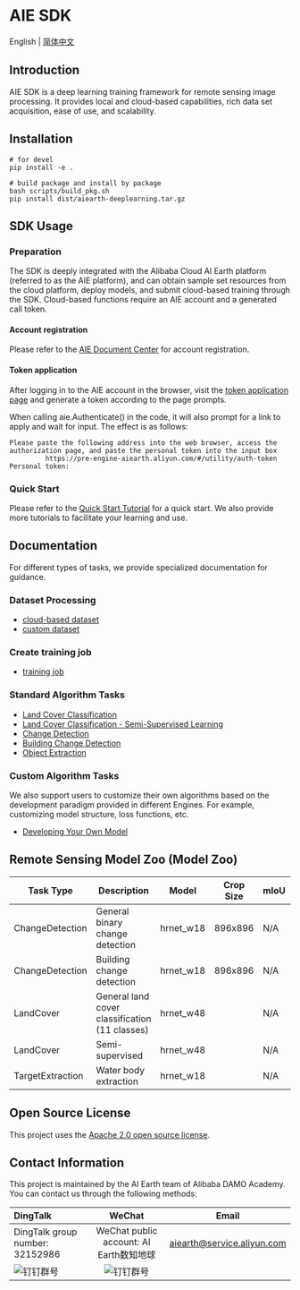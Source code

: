 # AIE SDK

English | [简体中文](README.md)

## Introduction

AIE SDK is a deep learning training framework for remote sensing image processing. It provides local and cloud-based capabilities, rich data set acquisition, ease of use, and scalability.

## Installation

```
# for devel
pip install -e .

# build package and install by package
bash scripts/build_pkg.sh
pip install dist/aiearth-deeplearning.tar.gz
```

## SDK Usage

### Preparation 

The SDK is deeply integrated with the Alibaba Cloud AI Earth platform (referred to as the AIE platform), and can obtain sample set resources from the cloud platform, deploy models, and submit cloud-based training through the SDK. Cloud-based functions require an AIE account and a generated call token.

#### Account registration
Please refer to the [AIE Document Center](https://engine-aiearth.aliyun.com/docs/page/guide?d=573e72) for account registration.


#### Token application
After logging in to the AIE account in the browser, visit the [token application page](https://engine-aiearth.aliyun.com/#/utility/auth-token) and generate a token according to the page prompts.

When calling aie.Authenticate() in the code, it will also prompt for a link to apply and wait for input. The effect is as follows:
```
Please paste the following address into the web browser, access the authorization page, and paste the personal token into the input box
         https://pre-engine-aiearth.aliyun.com/#/utility/auth-token
Personal token:
```

### Quick Start
Please refer to the [Quick Start Tutorial](quickstart.ipynb) for a quick start. We also provide more tutorials to facilitate your learning and use.

## Documentation

For different types of tasks, we provide specialized documentation for guidance.

### Dataset Processing
* [cloud-based dataset](docs/dataset/cloud.md)
* [custom dataset](docs/dataset/custom.md)

### Create training job
* [training job](docs/train/train.md)

### Standard Algorithm Tasks
* [Land Cover Classification](train/trainer/mmseg/configs/LandCover/README.md)
* [Land Cover Classification - Semi-Supervised Learning](train/trainer/mmseg/configs/LandCover/README.md#configuration-4-semi-supervised-training-mkd)
* [Change Detection](train/trainer/mmseg/configs/ChangeDet/README.md)
* [Building Change Detection](train/trainer/mmseg/configs/BuildingChange/README.md)
* [Object Extraction](train/trainer/mmseg/configs/TargetExtraction/README.md)

### Custom Algorithm Tasks
We also support users to customize their own algorithms based on the development paradigm provided in different Engines. For example, customizing model structure, loss functions, etc.
* [Developing Your Own Model](docs/model/custom_model.md)

## Remote Sensing Model Zoo (Model Zoo)

| Task Type        | Description                                    | Model     | Crop Size | mIoU | Config                                                                                                               | Download         |
| ---------------- | ---------------------------------------------- | --------- | --------- | ---- | -------------------------------------------------------------------------------------------------------------------- | ---------------- |
| ChangeDetection  | General binary change detection                | hrnet_w18 | 896x896   | N/A  | [config](aiearth/train/trainer/mmseg/configs/ChangeDet/hrnet_w18_base_150k_new512_cosine_lr_batch_48_v25.py)                | [model](xxx.pth) |
| ChangeDetection  | Building change detection                      | hrnet_w18 | 896x896   | N/A  | [config](aiearth/train/trainer/mmseg/configs/BuildingChange/hrnet_w18_base_150k_new512_cosine_lr_batch_48_builingchange.py) | [model](xxx.pth) |
| LandCover        | General land cover classification (11 classes) | hrnet_w48 |           | N/A  | [config](aiearth/train/trainer/mmseg/configs/LandCover/fcn_hr48_1024x1024_16k_landcover.py)                                 | [model](xxx.pth) |
| LandCover        | Semi-supervised                                | hrnet_w48 |           | N/A  | [config](aiearth/train/trainer/mmseg/configs/LandCover/semi.py)                                                             | N/A              |
| TargetExtraction | Water body extraction                          | hrnet_w18 |           | N/A  | [config](aiearth/train/trainer/mmseg/configs/TargetExtraction/fcn_hr18_1024x1024_40k4_bceious1w1.0.py)                      | [model](xxx.pth) |


## Open Source License

This project uses the [Apache 2.0 open source license](LICENSE). 

## Contact Information

This project is maintained by the AI Earth team of Alibaba DAMO Academy. You can contact us through the following methods:

| DingTalk    | WeChat  |Email  
| :----------- | :-----------: |:-----------: |
| DingTalk group number: 32152986 | WeChat public account: AI Earth数知地球 |aiearth@service.aliyun.com
| ![钉钉群号](https://img.alicdn.com/imgextra/i2/O1CN01XW3sCk1JlBoQ5tKAd_!!6000000001068-2-tps-159-160.png "钉钉群号") | ![钉钉群号](https://img.alicdn.com/imgextra/i2/O1CN0109JceF1W63CuznFtA_!!6000000002738-2-tps-160-160.png "钉钉群号") |
